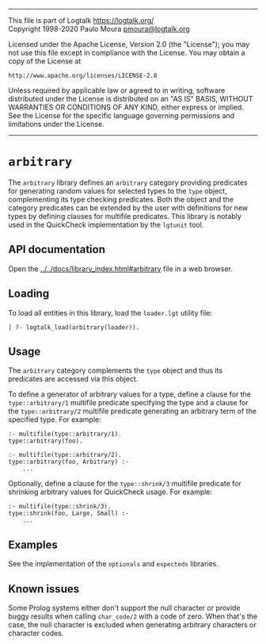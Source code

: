 ________________________________________________________________________

This file is part of Logtalk <https://logtalk.org/>  
Copyright 1998-2020 Paulo Moura <pmoura@logtalk.org>

Licensed under the Apache License, Version 2.0 (the "License");
you may not use this file except in compliance with the License.
You may obtain a copy of the License at

    http://www.apache.org/licenses/LICENSE-2.0

Unless required by applicable law or agreed to in writing, software
distributed under the License is distributed on an "AS IS" BASIS,
WITHOUT WARRANTIES OR CONDITIONS OF ANY KIND, either express or implied.
See the License for the specific language governing permissions and
limitations under the License.
________________________________________________________________________


`arbitrary`
===========

The `arbitrary` library defines an `arbitrary` category providing predicates
for generating random values for selected types to the `type` object,
complementing its type checking predicates. Both the object and the category
predicates can be extended by the user with definitions for new types by
defining clauses for multifile predicates. This library is notably used in
the QuickCheck implementation by the `lgtunit` tool.


API documentation
-----------------

Open the [../../docs/library_index.html#arbitrary](../../docs/library_index.html#arbitrary)
file in a web browser.


Loading
-------

To load all entities in this library, load the `loader.lgt` utility file:

	| ?- logtalk_load(arbitrary(loader)).


Usage
-----

The `arbitrary` category complements the `type` object and thus its predicates
are accessed via this object.

To define a generator of arbitrary values for a type, define a clause for the
`type::arbitrary/1` multifile predicate specifying the type and a clause for
the `type::arbitrary/2` multifile predicate generating an arbitrary term of
the specified type. For example:

    :- multifile(type::arbitrary/1).
    type::arbitrary(foo).

    :- multifile(type::arbitrary/2).
    type::arbitrary(foo, Arbitrary) :-
        ...

Optionally, define a clause for the `type::shrink/3` multifile predicate
for shrinking arbitrary values for QuickCheck usage. For example:

    :- multifile(type::shrink/3).
    type::shrink(foo, Large, Small) :-
        ...


Examples
--------

See the implementation of the `optionals` and `expecteds` libraries.


Known issues
------------

Some Prolog systems either don't support the null character or provide buggy
results when calling `char_code/2` with a code of zero. When that's the case,
the null character is excluded when generating arbitrary characters or
character codes.
